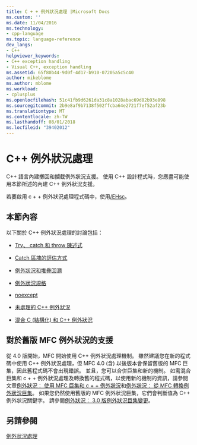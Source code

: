 ```yaml
---
title: C + + 例外狀況處理 |Microsoft Docs
ms.custom: ''
ms.date: 11/04/2016
ms.technology:
- cpp-language
ms.topic: language-reference
dev_langs:
- C++
helpviewer_keywords:
- C++ exception handling
- Visual C++, exception handling
ms.assetid: 65f80b44-9d0f-4d17-b910-07205a5c5c40
author: mikeblome
ms.author: mblome
ms.workload:
- cplusplus
ms.openlocfilehash: 51c41fb9d6261da31c8a1028abac69d82b93e898
ms.sourcegitcommit: 2b9e8af9b7138f502ffcba64e2721f7ef52af23b
ms.translationtype: MT
ms.contentlocale: zh-TW
ms.lasthandoff: 08/01/2018
ms.locfileid: "39402012"
---
```

# <a name="c-exception-handling"></a>C++ 例外狀況處理
C++ 語言內建擲回和攔截例外狀況支援。 使用 C++ 設計程式時，您應盡可能使用本節所述的內建 C++ 例外狀況支援。  
  
 若要啟用 c + + 例外狀況處理程式碼中，使用[/EHsc](../build/reference/eh-exception-handling-model.md)。  
  
## <a name="in-this-section"></a>本節內容  
 以下關於 C++ 例外狀況處理的討論包括：  
  
-   [Try、 catch 和 throw 陳述式](../cpp/try-throw-and-catch-statements-cpp.md)  
  
-   [Catch 區塊的評估方式](../cpp/how-catch-blocks-are-evaluated-cpp.md)  
  
-   [例外狀況和堆疊回溯](../cpp/exceptions-and-stack-unwinding-in-cpp.md)  
  
-   [例外狀況規格](../cpp/exception-specifications-throw-cpp.md)  
  
-   [noexcept](../cpp/noexcept-cpp.md)  
  
-   [未處理的 C++ 例外狀況](../cpp/unhandled-cpp-exceptions.md)  
  
-   [混合 C (結構化) 和 C++ 例外狀況](../cpp/mixing-c-structured-and-cpp-exceptions.md)  
  
## <a name="support-for-earlier-mfc-exceptions"></a>對於舊版 MFC 例外狀況的支援  
 從 4.0 版開始，MFC 開始使用 C++ 例外狀況處理機制。 雖然建議您在新的程式碼中使用 C++ 例外狀況處理，但 MFC 4.0 (含) 以後版本會保留舊版的 MFC 巨集，因此舊程式碼不會出現錯誤。 並且，您可以合併巨集和新的機制。 如需混合巨集和 c + + 例外狀況處理及轉換舊的程式碼，以使用新的機制的資訊，請參閱文章[例外狀況： 使用 MFC 巨集和 c + + 例外狀況](../mfc/exceptions-using-mfc-macros-and-cpp-exceptions.md)和[例外狀況： 從 MFC 轉換例外狀況巨集](../mfc/exceptions-converting-from-mfc-exception-macros.md)。 如果您仍然使用舊版的 MFC 例外狀況巨集，它們會判斷值為 C++ 例外狀況關鍵字。 請參閱[例外狀況： 3.0 版例外狀況巨集變更](../mfc/exceptions-changes-to-exception-macros-in-version-3-0.md)。  
  
## <a name="see-also"></a>另請參閱  
 [例外狀況處理](../cpp/exception-handling-in-visual-cpp.md)
